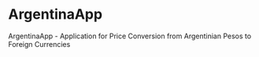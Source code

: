 # ArgentinaApp
ArgentinaApp - Application for Price Conversion from Argentinian Pesos to Foreign Currencies 
